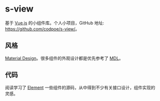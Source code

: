 # s-view
基于 [Vue.js](https://vuejs.org/) 的小组件库。个人小项目，GitHub 地址: <a href="https://github.com/codpoe/s-view/">https://github.com/codpoe/s-view/</a>。

## 风格
[Material Design](https://material.io/)。很多组件的外观设计都是优先参考了 [MDL](https://getmdl.io/)。

## 代码
阅读学习了 [Element](https://github.com/ElemeFE/element/) 一些组件的源码，从中得到不少有关接口设计，组件实现的灵感。


